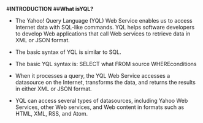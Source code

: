 #**INTRODUCTION**
##**What isYQL?**
- The Yahoo! Query Language (YQL) Web Service enables us to access Internet data with SQL-like commands. YQL helps software developers to develop Web applications that call Web services to retrieve data in XML or JSON format. 
- The basic syntax of YQL is similar to SQL.

- The basic YQL syntax is:
SELECT what FROM source WHEREconditions

- When it processes a query, the YQL Web Service accesses a datasource on the Internet,   transforms the data, and returns the results in either XML or JSON format. 
- YQL can access  several types of datasources, including Yahoo Web Services, other Web services, and Web  content in formats such as HTML, XML, RSS, and Atom.


